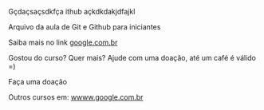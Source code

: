 Gçdaçsaçsdkfça ithub
açkdkdakjdfajkl

Arquivo da aula de Git e Github para iniciantes

Saiba mais no link [google.com.br](https://google.com.br)

Gostou do curso? Quer mais? Ajude com uma doação, até um café é válido =)

Faça uma doação

Outros cursos em: [wwww.google.com.br](https://wwww.google.com.br)
